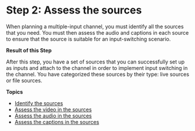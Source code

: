 # Step 2: Assess the sources<a name="ips-step-plan-inputs"></a>

When planning a multiple\-input channel, you must identify all the sources that you need\. You must then assess the audio and captions in each source to ensure that the source is suitable for an input\-switching scenario\.

**Result of this Step**

After this step, you have a set of sources that you can successfully set up as inputs and attach to the channel in order to implement input switching in the channel\. You have categorized these sources by their type: live sources or file sources\.

**Topics**
+ [Identify the sources](ips-collect-sources.md)
+ [Assess the video in the sources](ips-assess-video.md)
+ [Assess the audio in the sources](ips-assess-audio.md)
+ [Assess the captions in the sources](ips-assess-captions.md)